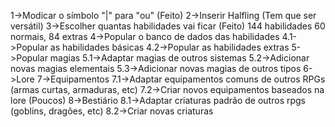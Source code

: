1->Modicar o símbolo "|" para "ou" (Feito)
2->Inserir Halfling (Tem que ser versátil)
3->Escolher quantas habilidades vai ficar (Feito) 
	144 habilidades 60 normais, 84 extras
4->Popular o banco de dados das habilidades
	4.1->Popular as habilidades básicas
	4.2->Popular as habilidades extras
5->Popular magias
	5.1->Adaptar magias de outros sistemas
	5.2->Adicionar novas magias elementais
	5.3->Adicionar novas magias de outros tipos
6->Lore
7->Equipamentos
	7.1->Adaptar equipamentos comuns de outros RPGs (armas curtas, armaduras, etc)
	7.2->Criar novos equipamentos baseados na lore (Poucos)
8->Bestiário
	8.1->Adaptar criaturas padrão de outros rpgs (goblins, dragões, etc)
	8.2->Criar novas criaturas